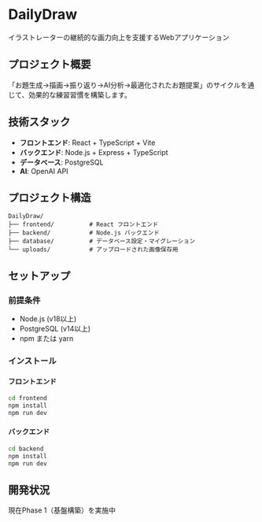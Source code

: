 # DailyDraw

イラストレーターの継続的な画力向上を支援するWebアプリケーション

## プロジェクト概要

「お題生成→描画→振り返り→AI分析→最適化されたお題提案」のサイクルを通じて、効果的な練習習慣を構築します。

## 技術スタック

- **フロントエンド**: React + TypeScript + Vite
- **バックエンド**: Node.js + Express + TypeScript
- **データベース**: PostgreSQL
- **AI**: OpenAI API

## プロジェクト構造

```
DailyDraw/
├── frontend/          # React フロントエンド
├── backend/           # Node.js バックエンド
├── database/          # データベース設定・マイグレーション
└── uploads/           # アップロードされた画像保存用
```

## セットアップ

### 前提条件

- Node.js (v18以上)
- PostgreSQL (v14以上)
- npm または yarn

### インストール

#### フロントエンド
```bash
cd frontend
npm install
npm run dev
```

#### バックエンド
```bash
cd backend
npm install
npm run dev
```

## 開発状況

現在Phase 1（基盤構築）を実施中
